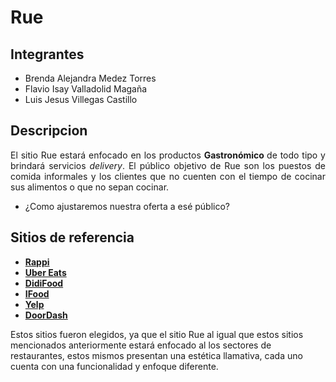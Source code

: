 # Rue 

## Integrantes
* Brenda Alejandra Medez Torres
* Flavio Isay Valladolid Magaña
* Luis Jesus Villegas Castillo

## Descripcion
<p align="justify">
El sitio Rue estará enfocado en los productos <strong>
Gastronómico
</strong>de todo tipo y brindará servicios <em>delivery</em>.
El público objetivo de Rue son los puestos de comida informales y los clientes que no cuenten con el tiempo de cocinar sus alimentos  o que no sepan cocinar.
</p>


* ¿Como ajustaremos nuestra oferta a esé público?



## Sitios de referencia
* **[Rappi](https://www.rappi.com.mx/)**
* **[Uber Eats](https://www.ubereats.com/)**
* **[DidiFood](https://www.didi-food.com/es-MX)**
* **[IFood](http://ifoodmexico.com.mx/)**
* **[Yelp](https://www.yelp.com/)**
* **[DoorDash](https://www.doordash.com/)**

<ppEl align="justify">Estos sitios fueron elegidos, ya que el sitio Rue al igual que estos sitios mencionados anteriormente estará enfocado al los sectores de restaurantes, estos mismos presentan una estética llamativa, cada uno cuenta con una funcionalidad y enfoque diferente.</ppEl>

